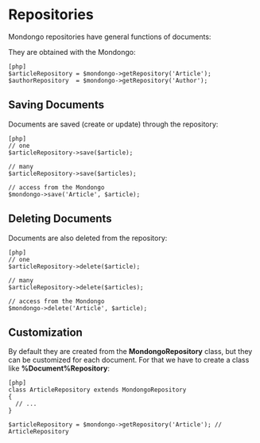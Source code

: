 Repositories
============

Mondongo repositories have general functions of documents:

They are obtained with the Mondongo:

    [php]
    $articleRepository = $mondongo->getRepository('Article');
    $authorRepository  = $mondongo->getRepository('Author');

Saving Documents
------------------

Documents are saved (create or update) through the repository:

    [php]
    // one
    $articleRepository->save($article);

    // many
    $articleRepository->save($articles);

    // access from the Mondongo
    $mondongo->save('Article', $article);

Deleting Documents
-----------------

Documents are also deleted from the repository:

    [php]
    // one
    $articleRepository->delete($article);

    // many
    $articleRepository->delete($articles);

    // access from the Mondongo
    $mondongo->delete('Article', $article);

Customization
---------------

By default they are created from the **MondongoRepository** class, but they can be customized for each document. For that we have to create a class like **%Document%Repository**:

    [php]
    class ArticleRepository extends MondongoRepository
    {
      // ...
    }

    $articleRepository = $mondongo->getRepository('Article'); // ArticleRepository
